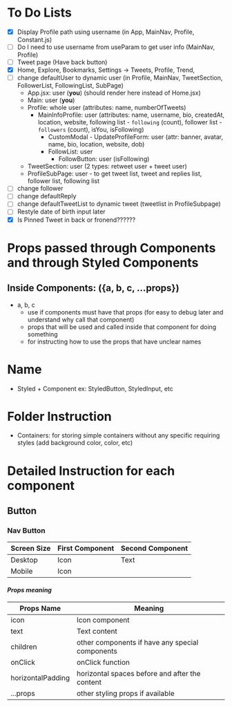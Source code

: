# To Do Lists
- [x] Display Profile path using username (in App, MainNav, Profile, Constant.js)
- [ ] Do I need to use username from useParam to get user info (MainNav, Profile)
- [ ] Tweet page (Have back button)
- [x] Home, Explore, Bookmarks, Settings -> Tweets, Profile, Trend, 
- [ ] change defaultUser to dynamic user (in Profile, MainNav, TweetSection, FollowerList, FollowingList, SubPage)
  - App.jsx: user (**you**) (should render here instead of Home.jsx)
  - Main: user (**you**)
  - Profile: whole user (attributes: name, numberOfTweets)
    - MainInfoProfile: user (attributes: name, username, bio, createdAt, location, website, following list - `following` (count), follower list - `followers` (count), isYou, isFollowing)
      - CustomModal - UpdateProfileForm: user (attr: banner, avatar, name, bio, location, website, dob)
      - FollowList: user
        - FollowButton: user (isFollowing)
  - TweetSection: user (2 types: retweet user + tweet user)
  - ProfileSubPage: user - to get tweet list, tweet and replies list, follower list, following list
- [ ] change follower
- [ ] change defaultReply
- [ ] change defaultTweetList to dynamic tweet (tweetlist in ProfileSubpage)
- [ ] Restyle date of birth input later
- [X] Is Pinned Tweet in back or fronend??????
# Props passed through Components and through Styled Components
## Inside Components: ({a, b, c, ...props})
- a, b, c
    - use if components must have that props (for easy to debug later and understand why call that component)
    - props that will be used and called inside that component for doing something
    - for instructing how to use the props that have unclear names
# Name
- Styled + Component
    ex: StyledButton, StyledInput, etc
# Folder Instruction
- Containers: for storing simple containers without any specific requiring styles (add background color, color, etc)
# Detailed Instruction for each component
## Button
### **Nav Button**
| Screen Size | First Component | Second Component |
| ------- | ---- | ---- |
| Desktop | Icon | Text |
| Mobile | Icon |  |
#### ***Props meaning***
| Props Name | Meaning |
| ------- | ---- |
| icon | Icon component |
| text | Text content |
| children | other components if have any special components |
| onClick | onClick function |
| horizontalPadding | horizontal spaces before and after the content |
| ...props | other styling props if available |